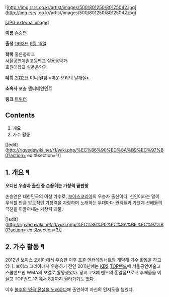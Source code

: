 ![http://img.rsrs.co.kr/artist/images/500/801250/80125042.jpg](http://img.rsrs
.co.kr/artist/images/500/801250/80125042.jpg)

[[JPG external
image]](http://img.rsrs.co.kr/artist/images/500/801250/80125042.jpg)

**이름**
손승연

**출생**
[1993년](1993%EB%85%84.md) [9월 15일](9%EC%9B%94%2015%EC%9D%BC.md)

**학력**
홍은중학교  
서울공연예술고등학교 실용음악과  
호원대학교 실용음악과

**데뷔**
[2012년](2012%EB%85%84.md) 미니 앨범 <미운 오리의 날개질>

**소속사**
포츈 엔터테인먼트

**링크**
[트위터](https://twitter.com/mag0915SY)

  

## Contents

    

1. 개요 
2. 가수 활동 

[[edit](http://rigvedawiki.net/r1/wiki.php/%EC%86%90%EC%8A%B9%EC%97%B0?action=
edit&section=1)]

## 1. 개요 ¶

**오디션 우승자 출신 중 손꼽히는 가창력 끝판왕**

  

손승연은 대한민국의 여성 가수로, [보이스코리아](%EB%B3%B4%EC%9D%B4%EC%8A%A4%20%EC%BD%94%EB%A6%AC%EC%95%84.md)의 우승자
출신이다. 신인이라는 말이 무색할 만큼 압도적인 가창력을 자랑하며 노래하는 무대마다 관객들과 가요계 선배들의 극찬을 이끌어내는 가창력 괴물.

  

[[edit](http://rigvedawiki.net/r1/wiki.php/%EC%86%90%EC%8A%B9%EC%97%B0?action=
edit&section=2)]

## 2. 가수 활동 ¶

2012년 보이스 코리아에서 우승한 이후 포츈 엔터테임너트와 계약해 가수 활동을 하고 있다. 보이스 코리아에서 우승하기 전인 2011년에는
[KBS](KBS.md) [TOP밴드](TOP%EB%B0%B4%EB%93%9C.md)에 서울공연예술고 스쿨밴드인 WMA의 보컬로
활동했었다. 당시 고3에 밴드의 홍일점으로서 후배들을 이끌고 TOP밴드 1기에서 8강까지 올라가기도 했다.

  

이후 [불후의 명곡 전설을 노래하다](%EB%B6%88%ED%9B%84%EC%9D%98%20%EB%AA%85%EA%B3%A1%20%EC%A0%84%EC%84%A4%EC%9D%84%20%EB%85%B8%EB%9E%98%ED%95%98%EB%8B%A4.md)에 출연하여 자신의
인지도를 높였다.

